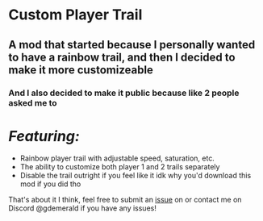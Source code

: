 # Custom Player Trail

## A mod that started because I personally wanted to have a rainbow trail, and then I decided to make it more customizeable

### And I also decided to make it public because like 2 people asked me to


# _Featuring:_

- Rainbow player trail with adjustable speed, saturation, etc.
- The ability to customize both player 1 and 2 trails separately
- Disable the trail outright if you feel like it idk why you'd download this mod if you did tho

That's about it I think, feel free to submit an [issue](https://github.com/emerald73/custom-player-trail/issues) on or contact me on Discord @gdemerald if you have any issues!
